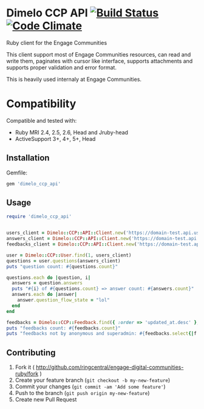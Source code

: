# Dimelo CCP API [![Build Status](https://travis-ci.org/dimelo/dimelo_ccp_api.svg?branch=master)](https://travis-ci.org/dimelo/dimelo_ccp_api) [![Code Climate](https://codeclimate.com/github/dimelo/dimelo_ccp_api.png)](https://codeclimate.com/github/dimelo/dimelo_ccp_api)

Ruby client for the Engage Communities

This client support most of Engage Communities resources, can read and write them, paginates with cursor like interface, supports attachments and supports proper validation and error format.

This is heavily used internaly at Engage Communities.

# Compatibility

Compatible and tested with:

- Ruby MRI 2.4, 2.5, 2.6, Head and Jruby-head
- ActiveSupport 3+, 4+, 5+, Head


## Installation

Gemfile:

```ruby
gem 'dimelo_ccp_api'
```

## Usage

```ruby
require 'dimelo_ccp_api'


users_client = Dimelo::CCP::API::Client.new('https://domain-test.api.users.dimelo.com/1.0', 'access_token' => ENV['DIMELO_API_KEY'])
answers_client = Dimelo::CCP::API::Client.new('https://domain-test.api.answers.dimelo.com/1.0', 'access_token' => ENV['DIMELO_API_KEY'])
feedbacks_client = Dimelo::CCP::API::Client.new('https://domain-test.api.ideas.dimelo.com/1.0', 'access_token' => ENV['DIMELO_API_KEY'])

user = Dimelo::CCP::User.find(1, users_client)
questions = user.questions(answers_client)
puts "question count: #{questions.count}"

questions.each do |question, i|
  answers = question.answers
  puts "#{i} of #{questions.count} => answer count: #{answers.count}"
  answers.each do |answer|
    answer.question_flow_state = "lol"
  end
end

feedbacks = Dimelo::CCP::Feedback.find({ :order => 'updated_at.desc' }, feedbacks_client)
puts "feedbacks count: #{feedbacks.count}"
puts "feedbacks not by anonymous and superadmin: #{feedbacks.select{|f| f.user_id.present?}.count}"

```

## Contributing

1. Fork it ( http://github.com/ringcentral/engage-digital-communities-ruby/fork )
2. Create your feature branch (`git checkout -b my-new-feature`)
3. Commit your changes (`git commit -am 'Add some feature'`)
4. Push to the branch (`git push origin my-new-feature`)
5. Create new Pull Request
